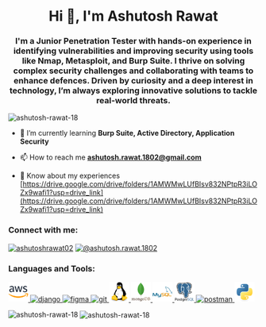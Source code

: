<h1 align="center">Hi 👋, I'm Ashutosh Rawat</h1>
<h3 align="center">I'm a Junior Penetration Tester with hands-on experience in identifying vulnerabilities and improving security using tools like Nmap, Metasploit, and Burp Suite. I thrive on solving complex security challenges and collaborating with teams to enhance defences. Driven by curiosity and a deep interest in technology, I’m always exploring innovative solutions to tackle real-world threats.</h3>

<p align="left"> <img src="https://komarev.com/ghpvc/?username=ashutosh-rawat-18&label=Profile%20views&color=0e75b6&style=flat" alt="ashutosh-rawat-18" /> </p>

- 🌱 I’m currently learning **Burp Suite, Active Directory, Application Security**

- 📫 How to reach me **ashutosh.rawat.1802@gmail.com**

- 📄 Know about my experiences [https://drive.google.com/drive/folders/1AMWMwLUfBIsv832NPtpR3iLOZx9wafi1?usp=drive_link](https://drive.google.com/drive/folders/1AMWMwLUfBIsv832NPtpR3iLOZx9wafi1?usp=drive_link)

<h3 align="left">Connect with me:</h3>
<p align="left">
<a href="https://linkedin.com/in/ashutoshrawat02" target="blank"><img align="center" src="https://raw.githubusercontent.com/rahuldkjain/github-profile-readme-generator/master/src/images/icons/Social/linked-in-alt.svg" alt="ashutoshrawat02" height="30" width="40" /></a>
<a href="https://medium.com/@ashutosh.rawat.1802" target="blank"><img align="center" src="https://raw.githubusercontent.com/rahuldkjain/github-profile-readme-generator/master/src/images/icons/Social/medium.svg" alt="@ashutosh.rawat.1802" height="30" width="40" /></a>
</p>

<h3 align="left">Languages and Tools:</h3>
<p align="left"> <a href="https://aws.amazon.com" target="_blank" rel="noreferrer"> <img src="https://raw.githubusercontent.com/devicons/devicon/master/icons/amazonwebservices/amazonwebservices-original-wordmark.svg" alt="aws" width="40" height="40"/> </a> <a href="https://www.djangoproject.com/" target="_blank" rel="noreferrer"> <img src="https://cdn.worldvectorlogo.com/logos/django.svg" alt="django" width="40" height="40"/> </a> <a href="https://www.figma.com/" target="_blank" rel="noreferrer"> <img src="https://www.vectorlogo.zone/logos/figma/figma-icon.svg" alt="figma" width="40" height="40"/> </a> <a href="https://git-scm.com/" target="_blank" rel="noreferrer"> <img src="https://www.vectorlogo.zone/logos/git-scm/git-scm-icon.svg" alt="git" width="40" height="40"/> </a> <a href="https://www.linux.org/" target="_blank" rel="noreferrer"> <img src="https://raw.githubusercontent.com/devicons/devicon/master/icons/linux/linux-original.svg" alt="linux" width="40" height="40"/> </a> <a href="https://www.mongodb.com/" target="_blank" rel="noreferrer"> <img src="https://raw.githubusercontent.com/devicons/devicon/master/icons/mongodb/mongodb-original-wordmark.svg" alt="mongodb" width="40" height="40"/> </a> <a href="https://www.mysql.com/" target="_blank" rel="noreferrer"> <img src="https://raw.githubusercontent.com/devicons/devicon/master/icons/mysql/mysql-original-wordmark.svg" alt="mysql" width="40" height="40"/> </a> <a href="https://www.postgresql.org" target="_blank" rel="noreferrer"> <img src="https://raw.githubusercontent.com/devicons/devicon/master/icons/postgresql/postgresql-original-wordmark.svg" alt="postgresql" width="40" height="40"/> </a> <a href="https://postman.com" target="_blank" rel="noreferrer"> <img src="https://www.vectorlogo.zone/logos/getpostman/getpostman-icon.svg" alt="postman" width="40" height="40"/> </a> <a href="https://www.python.org" target="_blank" rel="noreferrer"> <img src="https://raw.githubusercontent.com/devicons/devicon/master/icons/python/python-original.svg" alt="python" width="40" height="40"/> </a> </p>

<p><img align="left" src="https://github-readme-stats.vercel.app/api/top-langs?username=ashutosh-rawat-18&show_icons=true&locale=en&layout=compact" alt="ashutosh-rawat-18" /></p>

<p>&nbsp;<img align="center" src="https://github-readme-stats.vercel.app/api?username=ashutosh-rawat-18&show_icons=true&locale=en" alt="ashutosh-rawat-18" /></p>

